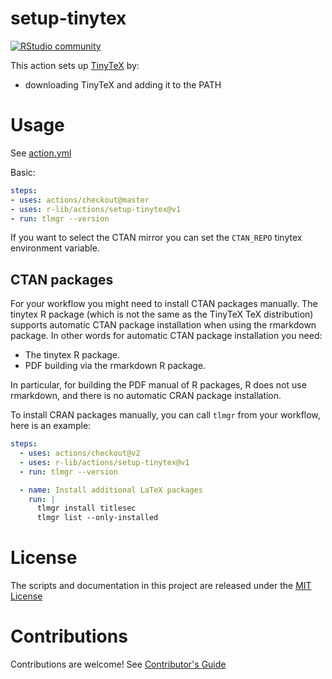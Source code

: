 # setup-tinytex

[![RStudio community](https://img.shields.io/badge/community-github--actions-blue?style=social&logo=rstudio&logoColor=75AADB)](https://community.rstudio.com/new-topic?category=Package%20development&tags=github-actions)

This action sets up [TinyTeX](https://yihui.name/tinytex/) by:

- downloading TinyTeX and adding it to the PATH

# Usage

See [action.yml](action.yml)

Basic:
```yaml
steps:
- uses: actions/checkout@master
- uses: r-lib/actions/setup-tinytex@v1
- run: tlmgr --version
```

If you want to select the CTAN mirror you can set the `CTAN_REPO` tinytex environment variable.

## CTAN packages

For your workflow you might need to install CTAN packages manually.
The tinytex R package (which is not the same as the TinyTeX TeX distribution) supports automatic CTAN package installation when using the rmarkdown package.
In other words for automatic CTAN package installation you need:
* The tinytex R package.
* PDF building via the rmarkdown R package.

In particular, for building the PDF manual of R packages, R does not use rmarkdown, and there is no automatic CRAN package installation.

To install CRAN packages manually, you can call `tlmgr` from your workflow, here is an example:
```yaml
steps:
  - uses: actions/checkout@v2
  - uses: r-lib/actions/setup-tinytex@v1
  - run: tlmgr --version

  - name: Install additional LaTeX packages
    run: |
      tlmgr install titlesec
      tlmgr list --only-installed
```

# License

The scripts and documentation in this project are released under the [MIT License](LICENSE)

# Contributions

Contributions are welcome!  See [Contributor's Guide](docs/contributors.md)
